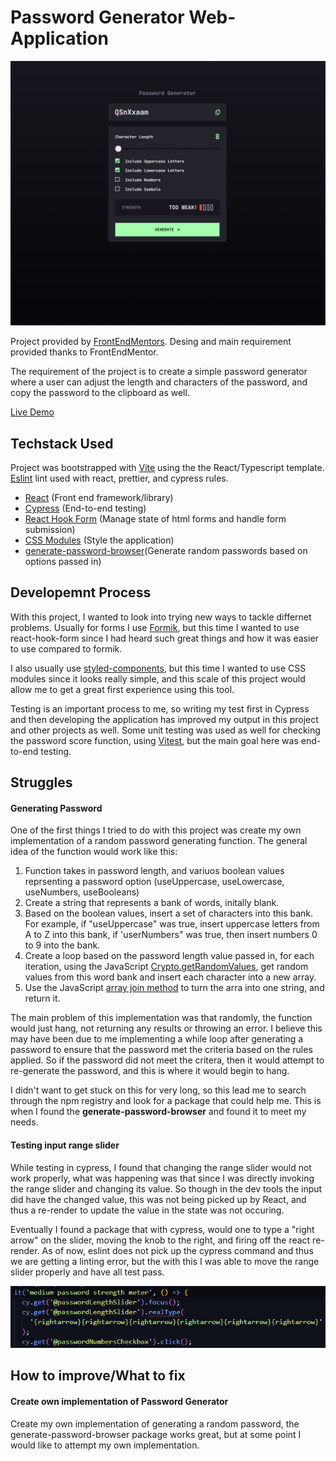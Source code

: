 # Password Generator Web-Application

<div align="center"><img src="./public/desktop-view.png" width=700 alt="image of password geneator"></div>

Project provided by [FrontEndMentors](https://www.frontendmentor.io/challenges/password-generator-app-Mr8CLycqjh). Desing and main requirement provided thanks to FrontEndMentor.

The requirement of the project is to create a simple password generator where a user can adjust the length and characters of the password, and copy the password to the clipboard as well.

[Live Demo](https://password-gen-app-three.vercel.app/)

## Techstack Used

Project was bootstrapped with [Vite](https://vitejs.dev/guide/) using the the React/Typescript template. [Eslint](https://eslint.org/) lint used with react, prettier, and cypress rules.

- [React](https://reactjs.org/docs/getting-started.html) (Front end framework/library)
- [Cypress](https://docs.cypress.io/guides/overview/why-cypress) (End-to-end testing)
- [React Hook Form](https://react-hook-form.com/) (Manage state of html forms and handle form submission)
- [CSS Modules](https://github.com/css-modules/css-modules) (Style the application)
- [generate-password-browser](https://www.npmjs.com/package/generate-password-browser)(Generate random passwords based on options passed in)

## Developemnt Process

With this project, I wanted to look into trying new ways to tackle differnet problems. Usually for forms I use [Formik](https://formik.org/), but this time I wanted to use react-hook-form since I had heard such great things and how it was easier to use compared to formik.

I also usually use [styled-components](https://styled-components.com/), but this time I wanted to use CSS modules since it looks really simple, and this scale of this project would allow me to get a great first experience using this tool.

Testing is an important process to me, so writing my test first in Cypress and then developing the application has improved my output in this project and other projects as well. Some unit testing was used as well for checking the password score function, using [Vitest](https://vitest.dev/), but the main goal here was end-to-end testing.

## Struggles

#### Generating Password

One of the first things I tried to do with this project was create my own implementation of a random password generating function. The general idea of the function would work like this:

1. Function takes in password length, and variuos boolean values reprsenting a password option (useUppercase, useLowercase, useNumbers, useBooleans)
2. Create a string that represents a bank of words, initally blank.
3. Based on the boolean values, insert a set of characters into this bank. For example, if "useUppercase" was true, insert uppercase letters from A to Z into this bank, if 'userNumbers" was true, then insert numbers 0 to 9 into the bank.
4. Create a loop based on the password length value passed in, for each iteration, using the JavaScript [Crypto.getRandomValues](https://developer.mozilla.org/en-US/docs/Web/API/Crypto/getRandomValues), get random values from this word bank and insert each character into a new array.
5. Use the JavaScript [array join method](https://developer.mozilla.org/en-US/docs/Web/JavaScript/Reference/Global_Objects/Array/join) to turn the arra into one string, and return it.

The main problem of this implementation was that randomly, the function would just hang, not returning any results or throwing an error. I believe this may have been due to me implementing a while loop after generating a password to ensure that the password met the criteria based on the rules applied. So if the password did not meet the critera, then it would attempt to re-generate the password, and this is where it would begin to hang.

I didn't want to get stuck on this for very long, so this lead me to search through the npm registry and look for a package that could help me. This is when I found the **generate-password-browser** and found it to meet my needs.

#### Testing input range slider

While testing in cypress, I found that changing the range slider would not work properly, what was happening was that since I was directly invoking the range slider and changing its value. So though in the dev tools the input did have the changed value, this was not being picked up by React, and thus a re-render to update the value in the state was not occuring.

Eventually I found a package that with cypress, would one to type a "right arrow" on the slider, moving the knob to the right, and firing off the react re-render. As of now, eslint does not pick up the cypress command and thus we are getting a linting error, but the with this I was able to move the range slider properly and have all test pass.

<div align="center"><img src="./public/change-range.png" width=700 alt="image of cypress real events package"></div>

## How to improve/What to fix

#### Create own implementation of Password Generator

Create my own implementation of generating a random password, the generate-password-browser package works great, but at some point I would like to attempt my own implementation.
